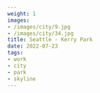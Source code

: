 ```yaml
---
weight: 1
images:
- /images/city/9.jpg
- /images/city/34.jpg
title: Seattle - Kerry Park
date: 2022-07-23
tags:
- work
- city
- park
- skyline
---
```

